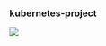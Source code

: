 <p align="center">

 <h3> kubernetes-project </h3>

<img src="https://d1.awsstatic.com/PAC/kuberneteslogo.eabc6359f48c8e30b7a138c18177f3fd39338e05.png" />

</p>

